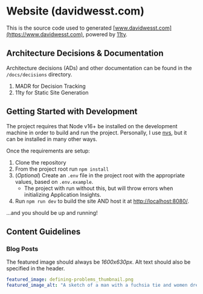 # Website (davidwesst.com)

This is the source code used to generated [www.davidwesst.com](https://www.davidwesst.com), powered by [11ty](https://11ty.dev).

## Architecture Decisions & Documentation

Architecture decisions (ADs) and other documentation can be found in the `/docs/decisions` directory. 

1. MADR for Decision Tracking
2. 11ty for Static Site Generation

## Getting Started with Development

The project requires that Node v16+ be installed on the development machine in order to build and run the project. Personally, I use [nvs](https://github.com/jasongin/nvs), but it can be installed in many other ways.

Once the requirements are setup:

1. Clone the repository
2. From the project root run `npm install`
3. (_Optional_) Create an `.env` file in the project root with the appropriate values, based on `.env.example`.
	- The project with run without this, but will throw errors when initializing Application Insights.
4. Run `npm run dev` to build the site AND host it at [http://localhost:8080/](http://localhost:8080/).

...and you should be up and running!

## Content Guidelines

### Blog Posts

The featured image should always be _1600x630px_. Alt text should also be specified in the header.

```yaml
featured_image: defining-problems_thumbnail.png
featured_image_alt: "A sketch of a man with a fuchsia tie and women dressed in fuchsia blouse looking at a black question mark made up of small cubes"
```
